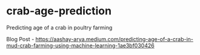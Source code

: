 # crab-age-prediction
Predicting age of a crab in poultry farming

Blog Post - https://aashay-arya.medium.com/predicting-age-of-a-crab-in-mud-crab-farming-using-machine-learning-1ae3bf030426
